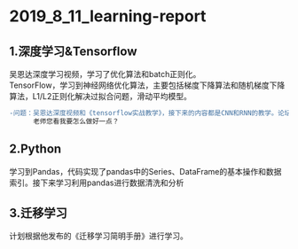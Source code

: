 # 2019_8_11_learning-report
## 1.深度学习&Tensorflow
吴恩达深度学习视频，学习了优化算法和batch正则化。    
TensorFlow，学习到神经网络优化算法，主要包括梯度下降算法和随机梯度下降算法，L1/L2正则化解决过拟合问题，滑动平均模型。

```diff
-问题：吴恩达深度视频和《tensorflow实战教学》，接下来的内容都是CNN和RNN的教学。论坛中有人推荐：如果主要从事NLP的话直接学习RNN比较好。<br>
      老师您看我要怎么做好一点？
```       

## 2.Python
学习到Pandas，代码实现了pandas中的Series、DataFrame的基本操作和数据索引。接下来学习利用pandas进行数据清洗和分析
  
## 3.迁移学习
计划根据他发布的《迁移学习简明手册》进行学习。

  
 







